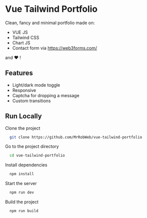 # Vue Tailwind Portfolio

Clean, fancy and minimal portfolio made on:
- VUE JS
- Tailwind CSS 
- Chart JS
- Contact form via https://web3forms.com/

and :heart: !

## Features

- Light/dark mode toggle
- Responsive
- Captcha for dropping a message
- Custom transitions 

## Run Locally

Clone the project

```bash
  git clone https://github.com/MrRobWeb/vue-tailwind-portfolio
```

Go to the project directory

```bash
  cd vue-tailwind-portfolio
```

Install dependencies

```bash
  npm install
```

Start the server

```bash
  npm run dev
```

Build the project

```bash
  npm run build
```
